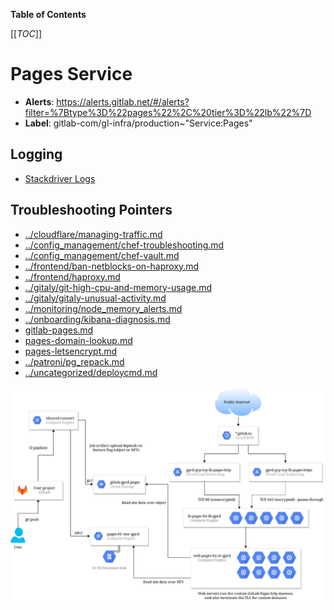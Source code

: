 <!-- MARKER: do not edit this section directly. Edit services/service-catalog.yml then run scripts/generate-docs -->

**Table of Contents**

[[_TOC_]]

#  Pages Service
* **Alerts**: https://alerts.gitlab.net/#/alerts?filter=%7Btype%3D%22pages%22%2C%20tier%3D%22lb%22%7D
* **Label**: gitlab-com/gl-infra/production~"Service:Pages"

## Logging

* [Stackdriver Logs](https://console.cloud.google.com/logs/viewer?project=gitlab-production&advancedFilter=resource.type%3D%22gce_instance%22%0Alabels.tag%3D%22haproxy%22%0Alabels.%22compute.googleapis.com%2Fresource_name%22:%22fe-pages%22)

## Troubleshooting Pointers

* [../cloudflare/managing-traffic.md](../cloudflare/managing-traffic.md)
* [../config_management/chef-troubleshooting.md](../config_management/chef-troubleshooting.md)
* [../config_management/chef-vault.md](../config_management/chef-vault.md)
* [../frontend/ban-netblocks-on-haproxy.md](../frontend/ban-netblocks-on-haproxy.md)
* [../frontend/haproxy.md](../frontend/haproxy.md)
* [../gitaly/git-high-cpu-and-memory-usage.md](../gitaly/git-high-cpu-and-memory-usage.md)
* [../gitaly/gitaly-unusual-activity.md](../gitaly/gitaly-unusual-activity.md)
* [../monitoring/node_memory_alerts.md](../monitoring/node_memory_alerts.md)
* [../onboarding/kibana-diagnosis.md](../onboarding/kibana-diagnosis.md)
* [gitlab-pages.md](gitlab-pages.md)
* [pages-domain-lookup.md](pages-domain-lookup.md)
* [pages-letsencrypt.md](pages-letsencrypt.md)
* [../patroni/pg_repack.md](../patroni/pg_repack.md)
* [../uncategorized/deploycmd.md](../uncategorized/deploycmd.md)
<!-- END_MARKER -->


<!-- ## Summary -->

<!-- ## Architecture -->

![Overview](./img/gitlab-pages.png)

<!-- generated from ./img/gitlab-pages.drawio , see https://app.diagrams.net -->

<!-- ## Performance -->

<!-- ## Scalability -->

<!-- ## Availability -->

<!-- ## Durability -->

<!-- ## Security/Compliance -->

<!-- ## Monitoring/Alerting -->

<!-- ## Links to further Documentation -->
